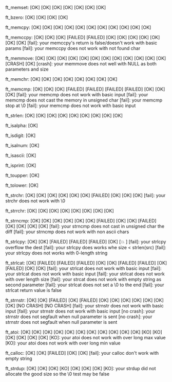 ft_memset:     [OK] [OK] [OK] [OK] [OK] [OK] [OK] 

ft_bzero:      [OK] [OK] [OK] [OK] 

ft_memcpy:     [OK] [OK] [OK] [OK] [OK] [OK] [OK] [OK] [OK] [OK] [OK] 

ft_memccpy:    [OK] [OK] [OK] [FAILED] [FAILED] [OK] [OK] [OK] [OK] [OK] [OK] [OK] 
[fail]: your memccpy's return is false/doesn't work with basic params
[fail]: your memccpy does not work with not found char


ft_memmove:    [OK] [OK] [OK] [OK] [OK] [OK] [OK] [OK] [OK] [OK] [OK] [OK] [CRASH] [OK] 
[crash]: your memmove does not well with NULL as both parameters and size

ft_memchr:     [OK] [OK] [OK] [OK] [OK] [OK] [OK] [OK] 

ft_memcmp:     [OK] [OK] [OK] [FAILED] [FAILED] [FAILED] [FAILED] [OK] [OK] [OK] 
[fail]: your memcmp does not work with basic input
[fail]: your memcmp does not cast the memory in unsigned char
[fail]: your memcmp stop at \0
[fail]: your memcmp does not work with basic input


ft_strlen:     [OK] [OK] [OK] [OK] [OK] [OK] [OK] [OK] [OK] 

ft_isalpha:    [OK] 

ft_isdigit:    [OK] 

ft_isalnum:    [OK] 

ft_isascii:    [OK] 

ft_isprint:    [OK] 

ft_toupper:    [OK] 

ft_tolower:    [OK] 

ft_strchr:     [OK] [OK] [OK] [OK] [OK] [OK] [FAILED] [OK] [OK] [OK] 
[fail]: your strchr does not work with \0


ft_strrchr:    [OK] [OK] [OK] [OK] [OK] [OK] [OK] [OK] 

ft_strncmp:    [OK] [OK] [OK] [OK] [OK] [OK] [FAILED] [OK] [OK] [FAILED] [OK] [OK] [OK] [OK] 
[fail]: your strncmp does not cast in unsigned char the diff
[fail]: your strncmp does not work with non ascii chars


ft_strlcpy:    [OK] [OK] [FAILED] [FAILED] [FAILED] [OK] [💥 ] 
[fail]: your strlcpy overflow the dest
[fail]: your strlcpy does works whe size < strlen(src)
[fail]: your strlcpy does not works with 0-length string


ft_strlcat:    [OK] [FAILED] [FAILED] [FAILED] [OK] [OK] [FAILED] [FAILED] [OK] [FAILED] [OK] [OK] 
[fail]: your strlcat does not work with basic input
[fail]: your strlcat does not work with basic input
[fail]: your strlcat does not work with over length size
[fail]: your strcat does not work with empty string as second parameter
[fail]: your strlcat does not set a \0 to the end
[fail]: your strlcat return value is false


ft_strnstr:    [OK] [OK] [FAILED] [OK] [FAILED] [OK] [OK] [OK] [OK] [OK] [OK] [OK] [NO CRASH] [NO CRASH] 
[fail]: your strnstr does not work with basic input
[fail]: your strnstr does not work with basic input
[no crash]: your strnstr does not segfault when null parameter is sent
[no crash]: your strnstr does not segfault when null parameter is sent


ft_atoi:       [OK] [OK] [OK] [OK] [OK] [OK] [OK] [OK] [OK] [OK] [OK] [KO] [KO] [OK] [OK] [OK] [OK] 
[KO]: your atoi does not work with over long max value
[KO]: your atoi does not work with over long min value


ft_calloc:     [OK] [OK] [FAILED] [OK] [OK] 
[fail]: your calloc don't work with empty string


ft_strdup:     [OK] [OK] [OK] [KO] [OK] [OK] [OK] 
[KO]: your strdup did not allocate the good size so the \0 test may be false
